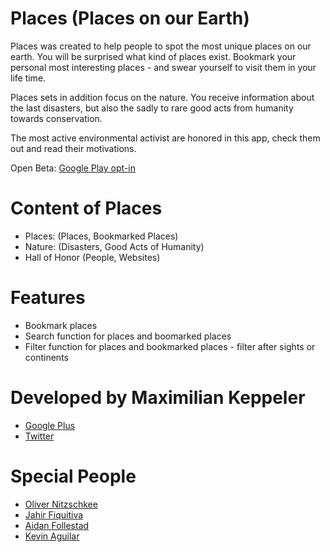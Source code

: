 # Places (Places on our Earth)

Places was created to help people to spot the most unique places on our earth. 
You will be surprised what kind of places exist. Bookmark your personal most interesting places - and swear yourself to visit them in your life time.

Places sets in addition focus on the nature. You receive information about the last disasters, but also the sadly to rare good acts from humanity towards conservation.

The most active environmental activist are honored in this app, check them out and read their motivations.

Open Beta: <a href="https://play.google.com/apps/testing/com.mk.places﻿" target="_blank">Google Play opt-in</a>

# Content of Places
- Places: (Places, Bookmarked Places)
- Nature: (Disasters, Good Acts of Humanity)
- Hall of Honor (People, Websites)

# Features
- Bookmark places
- Search function for places and boomarked places
- Filter function for places and bookmarked places - filter after sights or continents
 
# Developed by Maximilian Keppeler
- <a href="https://plus.google.com/+MaxKeppeler/posts" target="_blank">Google Plus</a>
- <a href="https://twitter.com/maxKeppeler" target="_blank">Twitter</a>

# Special People
- <a href="https://plus.google.com/+OliverNitzschkee/posts" target="_blank">Oliver Nitzschkee</a>
- <a href="https://plus.google.com/+JahirFiquitivaJDev/posts" target="_blank">Jahir Fiquitiva</a>
- <a href="https://plus.google.com/+AidanFollestad/posts" target="_blank">Aidan Follestad</a> 
- <a href="https://plus.google.com/+KevinAguilarC/posts" target="_blank">Kevin Aguilar</a> 
